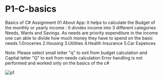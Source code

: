 # P1-C-basics
Basics of C# Assignment 01
About App:
It helps to calculate the Budget of the monthly or yearly income :
It divides income into 3 different categories Needs, Wants and Savings.
As needs are priority expenditure in the income one can able to divide how much money they have to spend on the basic needs 
1.Groceries
2.Housing
3.Utilities
4.Health Insurance
5.Car Expences

Note: Please select small letter "q" to exit from budget calculation and Captial letter "Q" to exit from needs calculation
Error handling is not performed and worked only on the basics of the c#

![p1](https://user-images.githubusercontent.com/35507658/51723032-29dcfe00-201d-11e9-8e27-2f240b3f9007.png)


